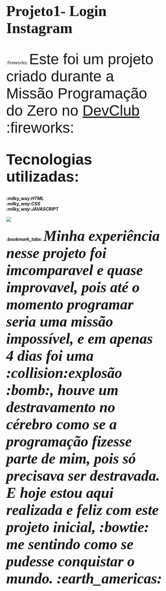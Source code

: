 <body>
<h1>
<p>
  <body>
    <font size="20" face="papyrus" <b> Projeto1- Login Instagram</b>

</font>
</p>
</h1>
</body>
<br>
:fireworks:
<font size="14" face="arial">Este foi um projeto criado durante a Missão Programação do Zero no <a href="Https://rodolfomori.com.br/devclub">DevClub</a> :fireworks:
</font>
<br>
<br>
<font size="14" face="arial">
  <h2>
 <b> Tecnologias utilizadas: <b/>
  </font>
    </h2>
<br>
:milky_way:<i>HTML<i/>
  <br>
:milky_way:<i>CSS<i/>
  <br>
:milky_way:<i>JAVASCRIPT<i/>
<br>
<br>

<img src="https://github.com/pattyuryah/Projeto1-LoginInstagram/blob/master/projetinst.PNG?raw=true"/>
  </body>
<br>
<br>
  :bookmark_tabs: <font size="12" face="times"> Minha experiência nesse projeto foi imcomparavel e quase improvavel, pois até o momento programar seria uma missão impossível, e em apenas 4 dias foi uma :collision:explosão :bomb:, houve um destravamento no cérebro como se a programação fizesse parte de mim, pois só precisava ser destravada. E hoje estou aqui realizada e feliz com este projeto inicial, :bowtie: me sentindo como se pudesse conquistar o mundo. :earth_americas:
